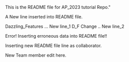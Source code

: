 This is the README file for AP_2023 tutorial Repo."

A New line inserted into README file.

Dazzling_Features ... New line_1
D_F Change .. New line_2

Error!
Inserting erroneous data into README file!!

Inserting new README file line as collaborator.

New Team member edit here.


